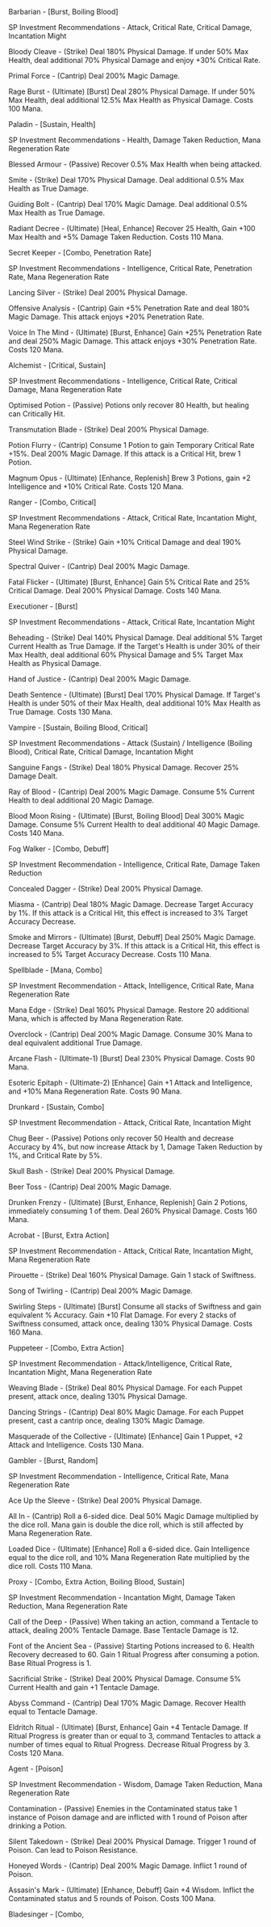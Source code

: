 Barbarian - [Burst, Boiling Blood]

SP Investment Recommendations - Attack, Critical Rate, Critical Damage, Incantation Might

Bloody Cleave - (Strike) Deal 180% Physical Damage. If under 50% Max Health, deal additional 70% Physical Damage and enjoy +30% Critical Rate.

Primal Force - (Cantrip) Deal 200% Magic Damage.

Rage Burst - (Ultimate) [Burst] Deal 280% Physical Damage. If under 50% Max Health, deal additional 12.5% Max Health as Physical Damage. Costs 100 Mana.


Paladin - [Sustain, Health]

SP Investment Recommendations - Health, Damage Taken Reduction, Mana Regeneration Rate

Blessed Armour - (Passive) Recover 0.5% Max Health when being attacked.

Smite - (Strike) Deal 170% Physical Damage. Deal additional 0.5% Max Health as True Damage.

Guiding Bolt - (Cantrip) Deal 170% Magic Damage. Deal additional 0.5% Max Health as True Damage.

Radiant Decree - (Ultimate) [Heal, Enhance] Recover 25 Health, Gain +100 Max Health and +5% Damage Taken Reduction. Costs 110 Mana.


Secret Keeper - [Combo, Penetration Rate]

SP Investment Recommendations - Intelligence, Critical Rate, Penetration Rate, Mana Regeneration Rate

Lancing Silver - (Strike) Deal 200% Physical Damage.

Offensive Analysis - (Cantrip) Gain +5% Penetration Rate and deal 180% Magic Damage. This attack enjoys +20% Penetration Rate.

Voice In The Mind - (Ultimate) [Burst, Enhance] Gain +25% Penetration Rate and deal 250% Magic Damage. This attack enjoys +30% Penetration Rate. Costs 120 Mana.


Alchemist - [Critical, Sustain]

SP Investment Recommendations - Intelligence, Critical Rate, Critical Damage, Mana Regeneration Rate

Optimised Potion - (Passive) Potions only recover 80 Health, but healing can Critically Hit.

Transmutation Blade - (Strike) Deal 200% Physical Damage.

Potion Flurry - (Cantrip) Consume 1 Potion to gain Temporary Critical Rate +15%. Deal 200% Magic Damage. If this attack is a Critical Hit, brew 1 Potion.

Magnum Opus - (Ultimate) [Enhance, Replenish] Brew 3 Potions, gain +2 Intelligence and +10% Critical Rate. Costs 120 Mana.


Ranger - [Combo, Critical]

SP Investment Recommendations - Attack, Critical Rate, Incantation Might, Mana Regeneration Rate

Steel Wind Strike - (Strike) Gain +10% Critical Damage and deal 190% Physical Damage.

Spectral Quiver - (Cantrip) Deal 200% Magic Damage.

Fatal Flicker - (Ultimate) [Burst, Enhance] Gain 5% Critical Rate and 25% Critical Damage. Deal 200% Physical Damage. Costs 140 Mana.


Executioner - [Burst]

SP Investment Recommendations - Attack, Critical Rate, Incantation Might

Beheading - (Strike) Deal 140% Physical Damage. Deal additional 5% Target Current Health as True Damage. If the Target's Health is under 30% of their Max Health, deal additional 60% Physical Damage and 5% Target Max Health as Physical Damage.

Hand of Justice - (Cantrip) Deal 200% Magic Damage.

Death Sentence - (Ultimate) [Burst] Deal 170% Physical Damage. If Target's Health is under 50% of their Max Health, deal additional 10% Max Health as True Damage. Costs 130 Mana.


Vampire - [Sustain, Boiling Blood, Critical]

SP Investment Recommendations - Attack (Sustain) / Intelligence (Boiling Blood), Critical Rate, Critical Damage, Incantation Might

Sanguine Fangs - (Strike) Deal 180% Physical Damage. Recover 25% Damage Dealt.

Ray of Blood - (Cantrip) Deal 200% Magic Damage. Consume 5% Current Health to deal additional 20 Magic Damage.

Blood Moon Rising - (Ultimate) [Burst, Boiling Blood] Deal 300% Magic Damage. Consume 5% Current Health to deal additional 40 Magic Damage. Costs 140 Mana.


Fog Walker - [Combo, Debuff]

SP Investment Recommendation - Intelligence, Critical Rate, Damage Taken Reduction

Concealed Dagger - (Strike) Deal 200% Physical Damage.

Miasma - (Cantrip) Deal 180% Magic Damage. Decrease Target Accuracy by 1%. If this attack is a Critical Hit, this effect is increased to 3% Target Accuracy Decrease.

Smoke and Mirrors - (Ultimate) [Burst, Debuff] Deal 250% Magic Damage. Decrease Target Accuracy by 3%. If this attack is a Critical Hit, this effect is increased to 5% Target Accuracy Decrease. Costs 110 Mana.


Spellblade - [Mana, Combo]

SP Investment Recommendation - Attack, Intelligence, Critical Rate, Mana Regeneration Rate

Mana Edge - (Strike) Deal 160% Physical Damage. Restore 20 additional Mana, which is affected by Mana Regeneration Rate.

Overclock - (Cantrip) Deal 200% Magic Damage. Consume 30% Mana to deal equivalent additional True Damage.

Arcane Flash - (Ultimate-1) [Burst] Deal 230% Physical Damage. Costs 90 Mana.

Esoteric Epitaph - (Ultimate-2) [Enhance] Gain +1 Attack and Intelligence, and +10% Mana Regeneration Rate. Costs 90 Mana.


Drunkard - [Sustain, Combo]

SP Investment Recommendation - Attack, Critical Rate, Incantation Might

Chug Beer - (Passive) Potions only recover 50 Health and decrease Accuracy by 4%, but now increase Attack by 1, Damage Taken Reduction by 1%, and Critical Rate by 5%.

Skull Bash - (Strike) Deal 200% Physical Damage.

Beer Toss - (Cantrip) Deal 200% Magic Damage.

Drunken Frenzy - (Ultimate) [Burst, Enhance, Replenish] Gain 2 Potions, immediately consuming 1 of them. Deal 260% Physical Damage. Costs 160 Mana.


Acrobat - [Burst, Extra Action]

SP Investment Recommendation - Attack, Critical Rate, Incantation Might, Mana Regeneration Rate

Pirouette - (Strike) Deal 160% Physical Damage. Gain 1 stack of Swiftness.

Song of Twirling - (Cantrip) Deal 200% Magic Damage.

Swirling Steps - (Ultimate) [Burst] Consume all stacks of Swiftness and gain equivalent % Accuracy. Gain +10 Flat Damage. For every 2 stacks of Swiftness consumed, attack once, dealing 130% Physical Damage. Costs 160 Mana.


Puppeteer - [Combo, Extra Action]

SP Investment Recommendation - Attack/Intelligence, Critical Rate, Incantation Might, Mana Regeneration Rate

Weaving Blade - (Strike) Deal 80% Physical Damage. For each Puppet present, attack once, dealing 130% Physical Damage.

Dancing Strings - (Cantrip) Deal 80% Magic Damage. For each Puppet present, cast a cantrip once, dealing 130% Magic Damage.

Masquerade of the Collective - (Ultimate) [Enhance] Gain 1 Puppet, +2 Attack and Intelligence. Costs 130 Mana.


Gambler - [Burst, Random]

SP Investment Recommendation - Intelligence, Critical Rate, Mana Regeneration Rate

Ace Up the Sleeve - (Strike) Deal 200% Physical Damage.

All In - (Cantrip) Roll a 6-sided dice. Deal 50% Magic Damage multiplied by the dice roll. Mana gain is double the dice roll, which is still affected by Mana Regeneration Rate.

Loaded Dice - (Ultimate) [Enhance] Roll a 6-sided dice. Gain Intelligence equal to the dice roll, and 10% Mana Regeneration Rate multiplied by the dice roll. Costs 110 Mana.


Proxy - [Combo, Extra Action, Boiling Blood, Sustain]

SP Investment Recommendation - Incantation Might, Damage Taken Reduction, Mana Regeneration Rate

Call of the Deep - (Passive) When taking an action, command a Tentacle to attack, dealing 200% Tentacle Damage. Base Tentacle Damage is 12.

Font of the Ancient Sea - (Passive) Starting Potions increased to 6. Health Recovery decreased to 60. Gain 1 Ritual Progress after consuming a potion. Base Ritual Progress is 1.

Sacrificial Strike - (Strike) Deal 200% Physical Damage. Consume 5% Current Health and gain +1 Tentacle Damage.

Abyss Command - (Cantrip) Deal 170% Magic Damage. Recover Health equal to Tentacle Damage.

Eldritch Ritual - (Ultimate) [Burst, Enhance] Gain +4 Tentacle Damage. If Ritual Progress is greater than or equal to 3, command Tentacles to attack a number of times equal to Ritual Progress. Decrease Ritual Progress by 3. Costs 120 Mana.


Agent - [Poison]

SP Investment Recommendation - Wisdom, Damage Taken Reduction, Mana Regeneration Rate

Contamination - (Passive) Enemies in the Contaminated status take 1 instance of Poison damage and are inflicted with 1 round of Poison after drinking a Potion.

Silent Takedown - (Strike) Deal 200% Physical Damage. Trigger 1 round of Poison. Can lead to Poison Resistance.

Honeyed Words - (Cantrip) Deal 200% Magic Damage. Inflict 1 round of Poison.

Assasin's Mark - (Ultimate) [Enhance, Debuff] Gain +4 Wisdom. Inflict the Contaminated status and 5 rounds of Poison. Costs 100 Mana.

Bladesinger - [Combo, 
